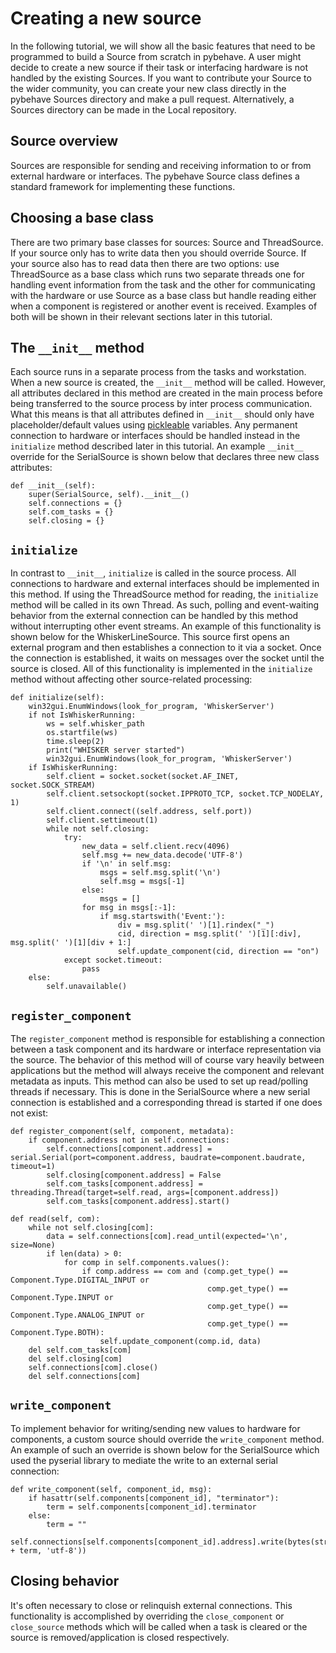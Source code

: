 # Creating a new source

In the following tutorial, we will show all the basic features that need to be programmed to build a Source from scratch
in pybehave. A user might decide to create a new source if their task or interfacing hardware is not handled by the existing
Sources. If you want to contribute your Source to the wider community, you can create your new class directly in the pybehave
Sources directory and make a pull request. Alternatively, a Sources directory can be made in the Local repository.

## Source overview

Sources are responsible for sending and receiving information to or from external hardware or interfaces. The pybehave Source
class defines a standard framework for implementing these functions. 

## Choosing a base class

There are two primary base classes for sources: Source and ThreadSource. If your source only has to write data then you should
override Source. If your source also has to read data then there are two options: use ThreadSource as a base class which runs two
separate threads one for handling event information from the task and the other for communicating with the hardware or use Source
as a base class but handle reading either when a component is registered or another event is received. Examples of both will be
shown in their relevant sections later in this tutorial.

## The `__init__` method

Each source runs in a separate process from the tasks and workstation. When a new source is created, the `__init__` method will
be called. However, all attributes declared in this method are created in the main process before being transferred to the 
source process by inter process communication. What this means is that all attributes defined in `__init__` should only have
placeholder/default values using [pickleable](https://docs.python.org/3/library/pickle.html) variables. Any permanent connection
to hardware or interfaces should be handled instead in the `initialize` method described later in this tutorial. An example `__init__` 
override for the SerialSource is shown below that declares three new class attributes:

    def __init__(self):
        super(SerialSource, self).__init__()
        self.connections = {}
        self.com_tasks = {}
        self.closing = {}

## `initialize`

In contrast to `__init__`, `initialize` is called in the source process. All connections to hardware and external interfaces
should be implemented in this method. If using the ThreadSource method for reading, the `initialize` method will be called in its own
Thread. As such, polling and event-waiting behavior from the external connection can be handled by this method without interrupting
other event streams. An example of this functionality is shown below for the WhiskerLineSource. This source first opens an
external program and then establishes a connection to it via a socket. Once the connection is established, it waits on messages 
over the socket until the source is closed. All of this functionality is implemented in the `initialize` method without affecting
other source-related processing:

    def initialize(self):
        win32gui.EnumWindows(look_for_program, 'WhiskerServer')
        if not IsWhiskerRunning:
            ws = self.whisker_path
            os.startfile(ws)
            time.sleep(2)
            print("WHISKER server started")
            win32gui.EnumWindows(look_for_program, 'WhiskerServer')
        if IsWhiskerRunning:
            self.client = socket.socket(socket.AF_INET, socket.SOCK_STREAM)
            self.client.setsockopt(socket.IPPROTO_TCP, socket.TCP_NODELAY, 1)
            self.client.connect((self.address, self.port))
            self.client.settimeout(1)
            while not self.closing:
                try:
                    new_data = self.client.recv(4096)
                    self.msg += new_data.decode('UTF-8')
                    if '\n' in self.msg:
                        msgs = self.msg.split('\n')
                        self.msg = msgs[-1]
                    else:
                        msgs = []
                    for msg in msgs[:-1]:
                        if msg.startswith('Event:'):
                            div = msg.split(' ')[1].rindex("_")
                            cid, direction = msg.split(' ')[1][:div], msg.split(' ')[1][div + 1:]
                            self.update_component(cid, direction == "on")
                except socket.timeout:
                    pass
        else:
            self.unavailable()

## `register_component`

The `register_component` method is responsible for establishing a connection between a task component and its hardware or interface
representation via the source. The behavior of this method will of course vary heavily between applications but the method
will always receive the component and relevant metadata as inputs. This method can also be used to set up read/polling threads
if necessary. This is done in the SerialSource where a new serial connection is established and a corresponding thread is started
if one does not exist:

    def register_component(self, component, metadata):
        if component.address not in self.connections:
            self.connections[component.address] = serial.Serial(port=component.address, baudrate=component.baudrate, timeout=1)
            self.closing[component.address] = False
            self.com_tasks[component.address] = threading.Thread(target=self.read, args=[component.address])
            self.com_tasks[component.address].start()

    def read(self, com):
        while not self.closing[com]:
            data = self.connections[com].read_until(expected='\n', size=None)
            if len(data) > 0:
                for comp in self.components.values():
                    if comp.address == com and (comp.get_type() == Component.Type.DIGITAL_INPUT or
                                                comp.get_type() == Component.Type.INPUT or
                                                comp.get_type() == Component.Type.ANALOG_INPUT or
                                                comp.get_type() == Component.Type.BOTH):
                        self.update_component(comp.id, data)
        del self.com_tasks[com]
        del self.closing[com]
        self.connections[com].close()
        del self.connections[com]

## `write_component`

To implement behavior for writing/sending new values to hardware for components, a custom source should override the `write_component`
method. An example of such an override is shown below for the SerialSource which used the pyserial library to mediate the write
to an external serial connection:

    def write_component(self, component_id, msg):
        if hasattr(self.components[component_id], "terminator"):
            term = self.components[component_id].terminator
        else:
            term = ""
        self.connections[self.components[component_id].address].write(bytes(str(msg) + term, 'utf-8'))

## Closing behavior

It's often necessary to close or relinquish external connections. This functionality is accomplished by overriding the `close_component`
or `close_source` methods which will be called when a task is cleared or the source is removed/application is closed respectively.